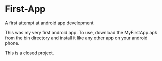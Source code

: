 # First-App
A first attempt at android app development

This was my very first android app. To use, download the MyFirstApp.apk from the bin directory and install it like any other app
on your android phone.

This is a closed project.
